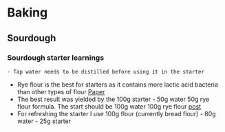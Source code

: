 # Baking

## Sourdough

### Sourdough starter learnings

	- Tap water needs to be distilled before using it in the starter
 - Rye flour is the best for starters as it contains more lactic acid bacteria than other types of flour [Paper](https://www.sciencedaily.com/releases/2019/08/190805112156.htm)
 - The best result was yielded by the 100g starter - 50g water 50g rye flour formula. The start should be 100g water 100g rye flour [post](https://kovaszlabor.blog.hu/2018/07/19/igy_neveld_a_kovaszodat)
 - For refreshing the starter I use 100g flour (currently bread flour) - 80g water - 25g starter

